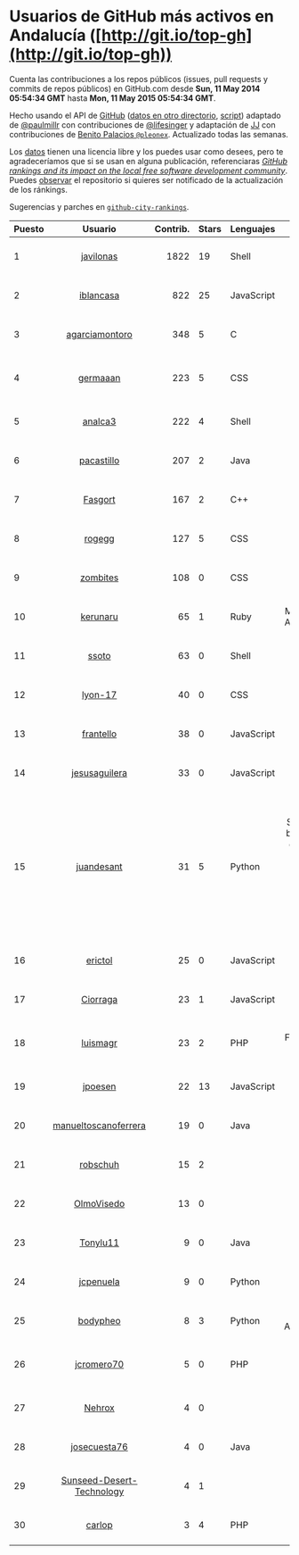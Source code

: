 # Usuarios de GitHub más activos en Andalucía ([http://git.io/top-gh](http://git.io/top-gh))



  Cuenta las contribuciones a los repos públicos (issues, pull requests y commits de repos públicos) en GitHub.com desde  **Sun, 11 May 2014 05:54:34 GMT** hasta **Mon, 11 May 2015 05:54:34 GMT**.

  Hecho usando el API de [GitHub](http://github.com) ([datos en otro directorio](https://github.com/JJ/top-github-users-data/tree/master/data), [script](https://github.com/JJ/top-github-users)) adaptado de [@paulmillr](https://github.com/paulmillr) con contribuciones de [@lifesinger](https://github.com/lifesinger) y adaptación de [JJ](http://jj.github.io) con contribuciones de [Benito Palacios `@pleonex`](http://github.com/pleonex). Actualizado todas las semanas.

  Los [datos](https://github.com/JJ/top-github-users-data/tree/master/data) tienen una licencia libre y los puedes usar como desees, pero te agradeceríamos que si se usan en alguna publicación, referenciaras [*GitHub rankings and its impact on the local free software development community*](https://thewinnower.com/papers/github-rankings-and-its-impact-on-the-local-free-software-development-community). Puedes [observar](https://github.com/JJ/top-github-users-data/subscription) el repositorio si quieres ser notificado de la actualización de los ránkings. 

  Sugerencias y parches en [`github-city-rankings`](http://github.com/JJ/github-city-rankings). 


| Puesto   |  Usuario  |Contrib.| Stars | Lenguajes   |      Lugar      |  Avatar  |
|----------|:---------:|-------:|-------|-------------|:---------------:|----------|
| 1 | [javilonas](https://github.com/javilonas) | 1822 | 19 | Shell | Sevilla, Andalucía,  (España) | <img src='https://avatars3.githubusercontent.com/u/2302257?v=3&s=64' width='64' height='64' title='Javier Sayago'> |
| 2 | [iblancasa](https://github.com/iblancasa) | 822 | 25 | JavaScript | Granada, Andalucía, Spain | <img src='https://avatars0.githubusercontent.com/u/4806311?v=3&s=64' width='64' height='64' title='Israel Blancas'> |
| 3 | [agarciamontoro](https://github.com/agarciamontoro) | 348 | 5 | C | Granada, Andalucía, Spain | <img src='https://avatars3.githubusercontent.com/u/3924815?v=3&s=64' width='64' height='64' title='Alejandro García Montoro'> |
| 4 | [germaaan](https://github.com/germaaan) | 223 | 5 | CSS | Granada / Almería (Andalucía), Spain | <img src='https://avatars1.githubusercontent.com/u/5518719?v=3&s=64' width='64' height='64' title='German Martinez'> |
| 5 | [analca3](https://github.com/analca3) | 222 | 4 | Shell | Granada, Andalucía, Spain | <img src='https://avatars1.githubusercontent.com/u/3939991?v=3&s=64' width='64' height='64' title='Antonio Álvarez'> |
| 6 | [pacastillo](https://github.com/pacastillo) | 207 | 2 | Java | Granada (Andalucía, Spain) | <img src='https://avatars3.githubusercontent.com/u/2456?v=3&s=64' width='64' height='64' title='Pedro A. Castillo Valdivieso'> |
| 7 | [Fasgort](https://github.com/Fasgort) | 167 | 2 | C++ | Spain, Andalucia | <img src='https://avatars1.githubusercontent.com/u/5921707?v=3&s=64' width='64' height='64' title='Fasgort'> |
| 8 | [rogegg](https://github.com/rogegg) | 127 | 5 | CSS | Granada, Andalucía, España | <img src='https://avatars1.githubusercontent.com/u/5522169?v=3&s=64' width='64' height='64' title='Rogelio'> |
| 9 | [zombites](https://github.com/zombites) | 108 | 0 | CSS | Sevilla, Andalucía | <img src='https://avatars3.githubusercontent.com/u/6654662?v=3&s=64' width='64' height='64' title='Sergio Pérez-Pedrero Merino'> |
| 10 | [kerunaru](https://github.com/kerunaru) | 65 | 1 | Ruby | Málaga, RDP de Andalucía, URSI | <img src='https://avatars3.githubusercontent.com/u/94023?v=3&s=64' width='64' height='64' title='Juan Manuel Cabello'> |
| 11 | [ssoto](https://github.com/ssoto) | 63 | 0 | Shell | Seville, Andalusia (Spain) | <img src='https://avatars0.githubusercontent.com/u/592484?v=3&s=64' width='64' height='64' title='Sergio Soto'> |
| 12 | [lyon-17](https://github.com/lyon-17) | 40 | 0 | CSS | Andalucia, Spain | <img src='https://avatars3.githubusercontent.com/u/7520588?v=3&s=64' width='64' height='64' title='Alejandro Gutierrez'> |
| 13 | [frantello](https://github.com/frantello) | 38 | 0 | JavaScript | Huelva, Andalucia, Spain | <img src='https://avatars2.githubusercontent.com/u/6098478?v=3&s=64' width='64' height='64' title='Fran Tello'> |
| 14 | [jesusaguilera](https://github.com/jesusaguilera) | 33 | 0 | JavaScript | Andalucía | <img src='https://avatars0.githubusercontent.com/u/2405569?v=3&s=64' width='64' height='64' title=''> |
| 15 | [juandesant](https://github.com/juandesant) | 31 | 5 | Python | Jodrell Bank Observatory, SK11 9DL, UK, before Instituto de Astrofísica de Andalucía, Granada, E-18008, European Southern Observatory, Munich, D-80805 | <img src='https://avatars0.githubusercontent.com/u/1641249?v=3&s=64' width='64' height='64' title='Juande Santander-Vela'> |
| 16 | [erictol](https://github.com/erictol) | 25 | 0 | JavaScript | Andalusia, Spain | <img src='https://avatars0.githubusercontent.com/u/6304704?v=3&s=64' width='64' height='64' title='Américo Toledano'> |
| 17 | [Ciorraga](https://github.com/Ciorraga) | 23 | 1 | JavaScript | Jaén, Andalucía, España | <img src='https://avatars2.githubusercontent.com/u/5888071?v=3&s=64' width='64' height='64' title='Miguel Ángel Ciórraga'> |
| 18 | [luismagr](https://github.com/luismagr) | 23 | 2 | PHP | Jerez de la Frontera, Cádiz, Andalucía, España | <img src='https://avatars3.githubusercontent.com/u/2010864?v=3&s=64' width='64' height='64' title='Luis González'> |
| 19 | [jpoesen](https://github.com/jpoesen) | 22 | 13 | JavaScript | Andalusia, Spain | <img src='https://avatars0.githubusercontent.com/u/174225?v=3&s=64' width='64' height='64' title='Joeri Poesen'> |
| 20 | [manueltoscanoferrera](https://github.com/manueltoscanoferrera) | 19 | 0 | Java | Seville, Andalusia, Spain | <img src='https://avatars1.githubusercontent.com/u/11190059?v=3&s=64' width='64' height='64' title=''> |
| 21 | [robschuh](https://github.com/robschuh) | 15 | 2 |  | Andalucía | <img src='https://avatars0.githubusercontent.com/u/1215330?v=3&s=64' width='64' height='64' title='Rob'> |
| 22 | [OlmoVisedo](https://github.com/OlmoVisedo) | 13 | 0 |  | Andalucía | <img src='https://avatars0.githubusercontent.com/u/11078120?v=3&s=64' width='64' height='64' title='Olmo Visedo'> |
| 23 | [Tonylu11](https://github.com/Tonylu11) | 9 | 0 | Java | Córdoba, Andalucia, España | <img src='https://avatars2.githubusercontent.com/u/11420713?v=3&s=64' width='64' height='64' title='Antonio Luque Bravo'> |
| 24 | [jcpenuela](https://github.com/jcpenuela) | 9 | 0 | Python | Sevilla (Andalucía - España) | <img src='https://avatars2.githubusercontent.com/u/1961480?v=3&s=64' width='64' height='64' title='Juan Carlos Peñuela Jiménez'> |
| 25 | [bodypheo](https://github.com/bodypheo) | 8 | 3 | Python | Málaga, Andalucía,Spain | <img src='https://avatars2.githubusercontent.com/u/535748?v=3&s=64' width='64' height='64' title='Juanmi'> |
| 26 | [jcromero70](https://github.com/jcromero70) | 5 | 0 | PHP | Cabra - Córdoba - Andalucia - España | <img src='https://avatars3.githubusercontent.com/u/3167812?v=3&s=64' width='64' height='64' title='Juan Carlos Romero'> |
| 27 | [Nehrox](https://github.com/Nehrox) | 4 | 0 |  | Málaga, Andalusia, Spain | <img src='https://avatars2.githubusercontent.com/u/5624966?v=3&s=64' width='64' height='64' title='Javier A. C.'> |
| 28 | [josecuesta76](https://github.com/josecuesta76) | 4 | 0 | Java | Andalucia | <img src='https://avatars0.githubusercontent.com/u/11946768?v=3&s=64' width='64' height='64' title='Jose Manuel Cuesta'> |
| 29 | [Sunseed-Desert-Technology](https://github.com/Sunseed-Desert-Technology) | 4 | 1 |  | Andalucia, Spain | <img src='https://avatars1.githubusercontent.com/u/8932514?v=3&s=64' width='64' height='64' title='Sunseed Desert Technologies'> |
| 30 | [carlop](https://github.com/carlop) | 3 | 4 | PHP | Granada, Andalucia, Spain | <img src='https://avatars1.githubusercontent.com/u/304140?v=3&s=64' width='64' height='64' title='Carlos López'> |
